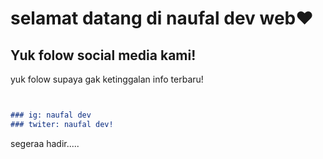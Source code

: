 # selamat datang di naufal dev web❤

## Yuk folow social media kami!

yuk folow supaya gak ketinggalan info terbaru!

```markdown


### ig: naufal dev
### twiter: naufal dev!
```

segeraa hadir.....



